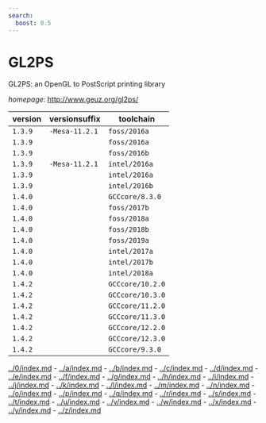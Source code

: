 ```yaml
---
search:
  boost: 0.5
---
```

# GL2PS

GL2PS: an OpenGL to PostScript printing library

*homepage*: <http://www.geuz.org/gl2ps/>

version | versionsuffix | toolchain
--------|---------------|----------
``1.3.9`` | ``-Mesa-11.2.1`` | ``foss/2016a``
``1.3.9`` |  | ``foss/2016a``
``1.3.9`` |  | ``foss/2016b``
``1.3.9`` | ``-Mesa-11.2.1`` | ``intel/2016a``
``1.3.9`` |  | ``intel/2016a``
``1.3.9`` |  | ``intel/2016b``
``1.4.0`` |  | ``GCCcore/8.3.0``
``1.4.0`` |  | ``foss/2017b``
``1.4.0`` |  | ``foss/2018a``
``1.4.0`` |  | ``foss/2018b``
``1.4.0`` |  | ``foss/2019a``
``1.4.0`` |  | ``intel/2017a``
``1.4.0`` |  | ``intel/2017b``
``1.4.0`` |  | ``intel/2018a``
``1.4.2`` |  | ``GCCcore/10.2.0``
``1.4.2`` |  | ``GCCcore/10.3.0``
``1.4.2`` |  | ``GCCcore/11.2.0``
``1.4.2`` |  | ``GCCcore/11.3.0``
``1.4.2`` |  | ``GCCcore/12.2.0``
``1.4.2`` |  | ``GCCcore/12.3.0``
``1.4.2`` |  | ``GCCcore/9.3.0``

[../0/index.md](0) - [../a/index.md](a) - [../b/index.md](b) - [../c/index.md](c) - [../d/index.md](d) - [../e/index.md](e) - [../f/index.md](f) - [../g/index.md](g) - [../h/index.md](h) - [../i/index.md](i) - [../j/index.md](j) - [../k/index.md](k) - [../l/index.md](l) - [../m/index.md](m) - [../n/index.md](n) - [../o/index.md](o) - [../p/index.md](p) - [../q/index.md](q) - [../r/index.md](r) - [../s/index.md](s) - [../t/index.md](t) - [../u/index.md](u) - [../v/index.md](v) - [../w/index.md](w) - [../x/index.md](x) - [../y/index.md](y) - [../z/index.md](z)


